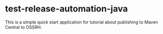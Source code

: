 # test-release-automation-java

This is a simple quick start application for tutorial about publishing to Maven Central to OSSRH.
